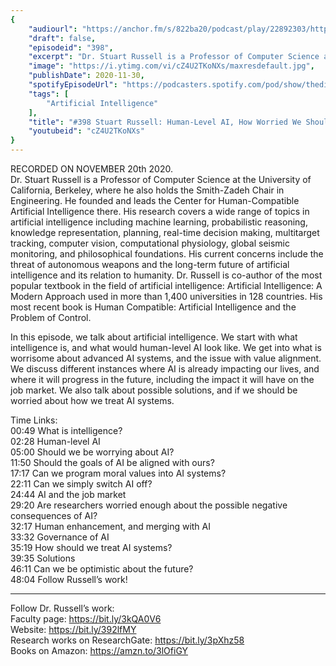 ```yaml
---
{
	"audiourl": "https://anchor.fm/s/822ba20/podcast/play/22892303/https%3A%2F%2Fd3ctxlq1ktw2nl.cloudfront.net%2Fstaging%2F2020-10-20%2F607c70d3-9fe9-a228-2cf6-a0ea2e0ab1b9.m4a",
	"draft": false,
	"episodeid": "398",
	"excerpt": "Dr. Stuart Russell is a Professor of Computer Science at the University of California, Berkeley, where he also holds the Smith-Zadeh Chair in Engineering. He founded and leads the Center for Human-Compatible Artificial Intelligence there. His research covers a wide range of topics in artificial intelligence including machine learning, probabilistic reasoning, knowledge representation, planning, real-time decision making, multitarget tracking, computer vision, computational physiology, global seismic monitoring, and philosophical foundations. His current concerns include the threat of autonomous weapons and the long-term future of artificial intelligence and its relation to humanity. Dr. Russell is co-author of the most popular textbook in the field of artificial intelligence: Artificial Intelligence: A Modern Approach used in more than 1,400 universities in 128 countries. His most recent book is Human Compatible: Artificial Intelligence and the Problem of Control.",
	"image": "https://i.ytimg.com/vi/cZ4U2TKoNXs/maxresdefault.jpg",
	"publishDate": 2020-11-30,
	"spotifyEpisodeUrl": "https://podcasters.spotify.com/pod/show/thedissenter/episodes/398-Stuart-Russell-Human-Level-AI--How-Worried-We-Should-Be-About-AI--and-Its-Present-and-Future-emp4af",
	"tags": [
		"Artificial Intelligence"
	],
	"title": "#398 Stuart Russell: Human-Level AI, How Worried We Should Be About AI, and Its Present and Future",
	"youtubeid": "cZ4U2TKoNXs"
}
---
```

RECORDED ON NOVEMBER 20th 2020.  
Dr. Stuart Russell is a Professor of Computer Science at the University of California, Berkeley, where he also holds the Smith-Zadeh Chair in Engineering. He founded and leads the Center for Human-Compatible Artificial Intelligence there. His research covers a wide range of topics in artificial intelligence including machine learning, probabilistic reasoning, knowledge representation, planning, real-time decision making, multitarget tracking, computer vision, computational physiology, global seismic monitoring, and philosophical foundations. His current concerns include the threat of autonomous weapons and the long-term future of artificial intelligence and its relation to humanity. Dr. Russell is co-author of the most popular textbook in the field of artificial intelligence: Artificial Intelligence: A Modern Approach used in more than 1,400 universities in 128 countries. His most recent book is Human Compatible: Artificial Intelligence and the Problem of Control.

In this episode, we talk about artificial intelligence. We start with what intelligence is, and what would human-level AI look like. We get into what is worrisome about advanced AI systems, and the issue with value alignment. We discuss different instances where AI is already impacting our lives, and where it will progress in the future, including the impact it will have on the job market. We also talk about possible solutions, and if we should be worried about how we treat AI systems.

Time Links:  
<time>00:49</time> What is intelligence?  
<time>02:28</time> Human-level AI  
<time>05:00</time> Should we be worrying about AI?  
<time>11:50</time> Should the goals of AI be aligned with ours?  
<time>17:17</time> Can we program moral values into AI systems?  
<time>22:11</time> Can we simply switch AI off?  
<time>24:44</time> AI and the job market  
<time>29:20</time> Are researchers worried enough about the possible negative consequences of AI?  
<time>32:17</time> Human enhancement, and merging with AI  
<time>33:32</time> Governance of AI  
<time>35:19</time> How should we treat AI systems?  
<time>39:35</time> Solutions  
<time>46:11</time> Can we be optimistic about the future?  
<time>48:04</time> Follow Russell’s work!

---

Follow Dr. Russell’s work:  
Faculty page: https://bit.ly/3kQA0V6  
Website:  https://bit.ly/392lfMY  
Research works on ResearchGate: https://bit.ly/3pXhz58  
Books on Amazon: https://amzn.to/3lOfiGY
